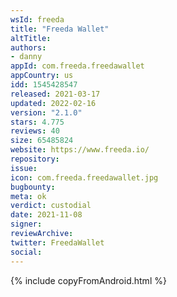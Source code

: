 ```yaml
---
wsId: freeda
title: "Freeda Wallet"
altTitle: 
authors:
- danny
appId: com.freeda.freedawallet
appCountry: us
idd: 1545428547
released: 2021-03-17
updated: 2022-02-16
version: "2.1.0"
stars: 4.775
reviews: 40
size: 65485824
website: https://www.freeda.io/
repository: 
issue: 
icon: com.freeda.freedawallet.jpg
bugbounty: 
meta: ok
verdict: custodial
date: 2021-11-08
signer: 
reviewArchive:
twitter: FreedaWallet
social:
---
```


{% include copyFromAndroid.html %}
